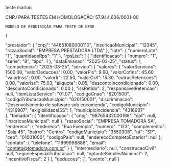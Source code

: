 teste marlon

CNPJ PARA TESTES EM HOMOLOGAÇÃO: 57.944.606/0001-00
    

    MODELO DE REQUISIÇÃO PARA TESTE DE NFSE

    {
  "prestador": {
    "cnpj": "44651080000110",
    "inscricaoMunicipal": "12345",
    "razaoSocial": "EMPRESA PRESTADORA LTDA"
  },
  "lote": {
    "numeroLote": "1",
    "quantidadeRps": "1"
  },
  "rpsList": [
    {
      "identificacao": {
        "numero": "1",
        "serie": "8",
        "tipo": 1
      },
      "dataEmissao": "2025-03-25",
      "status": 1,
      "competencia": "2025-03-25",
      "servico": {
        "valores": {
          "valorServicos": 1500.00,
          "valorDeducoes": 0.00,
          "valorPis": 9.90,
          "valorCofins": 45.60,
          "valorInss": 0.00,
          "valorIr": 22.50,
          "valorCsll": 15.30,
          "outrasRetencoes": 0.00,
          "valorIss": 75.03,
          "aliquota": 0.05,
          "descontoIncondicionado": 0.00,
          "descontoCondicionado": 0.00
        },
        "issRetido": 2,
        "responsavelRetencao": null,
        "itemListaServico": "01.07",
        "codigoCnae": "6201500",
        "codigoTributacaoMunicipio": "620150001",
        "discriminacao": "Desenvolvimento de software sob encomenda",
        "codigoMunicipio": "4316907",
        "exigibilidadeISS": 1,
        "municipioIncidencia": "4316907"    
      },
      "tomador": {
        "identificacao": {
          "cnpj": "98765432000198",
          "cpf": null,
          "inscricaoMunicipal": null
        },
        "razaoSocial": "EMPRESA TOMADORA SA",
        "endereco": {
          "endereco": "Rua Exemplo",
          "numero": "123",
          "complemento": "Sala 45",
          "bairro": "Centro",
          "codigoMunicipio": "3550308",
          "uf": "SP",
          "cep": "01001000",
          "codigoPais": null,
          "enderecoCompletoExterior": null
        },
        "contato": {
          "telefone": "11999998888",
          "email": "contato@tomadora.com.br"
        }
      },
      "intermediario": null,
      "construcaoCivil": null,
      "regimeEspecialTributacao": null,
      "optanteSimplesNacional": 2,
      "incentivoFiscal": 2
    }
  ],
  "deducoes": [],
  "evento": null
}